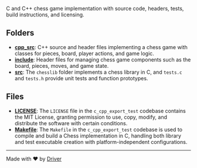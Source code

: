 <!--------------------------------------------------------------------------------->
<!-- IMPORTANT: This file is auto-generated by Driver (https://driver.ai). -------->
<!-- Manual edits may be overwritten on future commits. --------------------------->
<!--------------------------------------------------------------------------------->

C and C++ chess game implementation with source code, headers, tests, build instructions, and licensing.

## Folders
- **[cpp_src](cpp_src/README.md)**: C++ source and header files implementing a chess game with classes for pieces, board, player actions, and game logic.
- **[include](include/README.md)**: Header files for managing chess game components such as the board, pieces, moves, and game state.
- **[src](src/README.md)**: The `chesslib` folder implements a chess library in C, and `tests.c` and `tests.h` provide unit tests and function prototypes.

## Files
- **[LICENSE](LICENSE.md)**: The `LICENSE` file in the `c_cpp_export_test` codebase contains the MIT License, granting permission to use, copy, modify, and distribute the software with certain conditions.
- **[Makefile](Makefile.md)**: The `Makefile` in the `c_cpp_export_test` codebase is used to compile and build a Chess implementation in C, handling both library and test executable creation with platform-independent configurations.

---
Made with ❤️ by [Driver](https://www.driver.ai/)